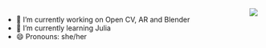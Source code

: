 
<img src="https://sdk.bitmoji.com/render/panel/2af24209-ea90-4912-9223-4c54c650559a-4d8772ad-a36c-467c-ace6-3226621c1e93-v1.png?transparent=1&palette=1" align="right">

<!--
**shriaas2898/shriaas2898** is a ✨ _special_ ✨ repository because its `README.md` (this file) appears on your GitHub profile.

Here are some ideas to get you started:
-->
- 🔭 I’m currently working on Open CV, AR and Blender
- 🌱 I’m currently learning Julia
- 😄 Pronouns: she/her
